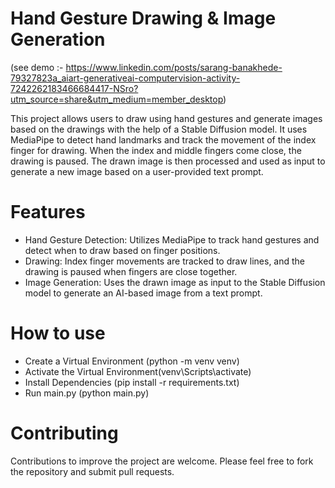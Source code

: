 # Hand Gesture Drawing & Image Generation
(see demo :- https://www.linkedin.com/posts/sarang-banakhede-79327823a_aiart-generativeai-computervision-activity-7242262183466684417-NSro?utm_source=share&utm_medium=member_desktop)

This project allows users to draw using hand gestures and generate images based on the drawings with the help of a Stable Diffusion model. It uses MediaPipe to detect hand landmarks and track the movement of the index finger for drawing. When the index and middle fingers come close, the drawing is paused. The drawn image is then processed and used as input to generate a new image based on a user-provided text prompt.

# Features
* Hand Gesture Detection: Utilizes MediaPipe to track hand gestures and detect when to draw based on finger positions.
* Drawing: Index finger movements are tracked to draw lines, and the drawing is paused when fingers are close together.
* Image Generation: Uses the drawn image as input to the Stable Diffusion model to generate an AI-based image from a text prompt.

# How to use
* Create a Virtual Environment (python -m venv venv)
* Activate the Virtual Environment(venv\Scripts\activate)
* Install Dependencies (pip install -r requirements.txt)
* Run main.py (python main.py)
  
# Contributing
Contributions to improve the project are welcome. Please feel free to fork the repository and submit pull requests.
